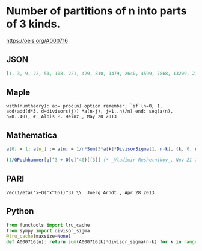 # Number of partitions of n into parts of 3 kinds\.
https://oeis.org/A000716
## JSON
```JSON
[1, 3, 9, 22, 51, 108, 221, 429, 810, 1479, 2640, 4599, 7868, 13209, 21843, 35581, 57222, 90882, 142769, 221910, 341649, 521196, 788460, 1183221, 1762462, 2606604, 3829437, 5590110, 8111346, 11701998, 16790136, 23964594, 34034391, 48104069, 67679109, 94800537, 132230021, 183686994, 254170332]
```
## Maple
```Maple
with(numtheory): a:= proc(n) option remember; `if`(n=0, 1, add(add(d*3, d=divisors(j)) *a(n-j), j=1..n)/n) end: seq(a(n), n=0..40); # _Alois P. Heinz_, May 20 2013
```
## Mathematica
```Mathematica
a[0] = 1; a[n_] := a[n] = 1/n*Sum[3*a[k]*DivisorSigma[1, n-k], {k, 0, n-1}]; Table[a[n], {n, 0, 40}] (* _Jean-François Alcover_, Mar 03 2014, after _Joerg Arndt_ *)
```
```Mathematica
(1/QPochhammer[q]^3 + O[q]^40)[[3]] (* _Vladimir Reshetnikov_, Nov 21 2016 *)
```
## PARI
```PARI
Vec(1/eta('x+O('x^66))^3) \\ _Joerg Arndt_, Apr 28 2013
```
## Python
```Python
from functools import lru_cache
from sympy import divisor_sigma
@lru_cache(maxsize=None)
def A000716(n): return sum(A000716(k)*divisor_sigma(n-k) for k in range(n))*3//n if n else 1 # _Chai Wah Wu_, Sep 25 2023
```
